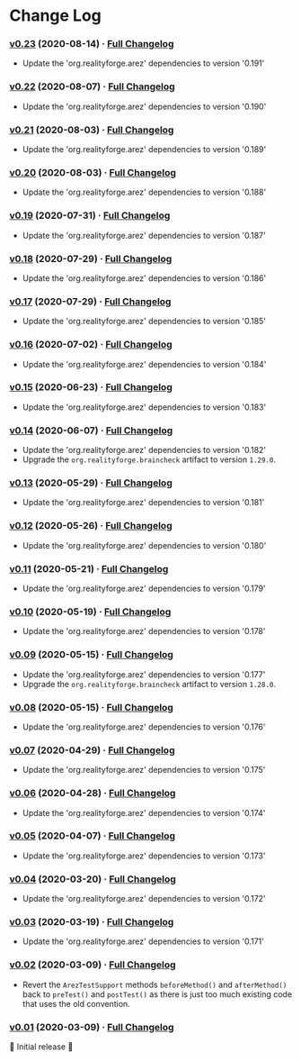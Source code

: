 # Change Log

### [v0.23](https://github.com/arez/arez-testng/tree/v0.23) (2020-08-14) · [Full Changelog](https://github.com/arez/arez-testng/compare/v0.22...v0.23)

* Update the 'org.realityforge.arez' dependencies to version '0.191'

### [v0.22](https://github.com/arez/arez-testng/tree/v0.22) (2020-08-07) · [Full Changelog](https://github.com/arez/arez-testng/compare/v0.21...v0.22)

* Update the 'org.realityforge.arez' dependencies to version '0.190'

### [v0.21](https://github.com/arez/arez-testng/tree/v0.21) (2020-08-03) · [Full Changelog](https://github.com/arez/arez-testng/compare/v0.20...v0.21)

* Update the 'org.realityforge.arez' dependencies to version '0.189'

### [v0.20](https://github.com/arez/arez-testng/tree/v0.20) (2020-08-03) · [Full Changelog](https://github.com/arez/arez-testng/compare/v0.19...v0.20)

* Update the 'org.realityforge.arez' dependencies to version '0.188'

### [v0.19](https://github.com/arez/arez-testng/tree/v0.19) (2020-07-31) · [Full Changelog](https://github.com/arez/arez-testng/compare/v0.18...v0.19)

* Update the 'org.realityforge.arez' dependencies to version '0.187'

### [v0.18](https://github.com/arez/arez-testng/tree/v0.18) (2020-07-29) · [Full Changelog](https://github.com/arez/arez-testng/compare/v0.17...v0.18)

* Update the 'org.realityforge.arez' dependencies to version '0.186'

### [v0.17](https://github.com/arez/arez-testng/tree/v0.17) (2020-07-29) · [Full Changelog](https://github.com/arez/arez-testng/compare/v0.16...v0.17)

* Update the 'org.realityforge.arez' dependencies to version '0.185'

### [v0.16](https://github.com/arez/arez-testng/tree/v0.16) (2020-07-02) · [Full Changelog](https://github.com/arez/arez-testng/compare/v0.15...v0.16)

* Update the 'org.realityforge.arez' dependencies to version '0.184'

### [v0.15](https://github.com/arez/arez-testng/tree/v0.15) (2020-06-23) · [Full Changelog](https://github.com/arez/arez-testng/compare/v0.14...v0.15)

* Update the 'org.realityforge.arez' dependencies to version '0.183'

### [v0.14](https://github.com/arez/arez-testng/tree/v0.14) (2020-06-07) · [Full Changelog](https://github.com/arez/arez-testng/compare/v0.13...v0.14)

* Update the 'org.realityforge.arez' dependencies to version '0.182'
* Upgrade the `org.realityforge.braincheck` artifact to version `1.29.0`.

### [v0.13](https://github.com/arez/arez-testng/tree/v0.13) (2020-05-29) · [Full Changelog](https://github.com/arez/arez-testng/compare/v0.12...v0.13)

* Update the 'org.realityforge.arez' dependencies to version '0.181'

### [v0.12](https://github.com/arez/arez-testng/tree/v0.12) (2020-05-26) · [Full Changelog](https://github.com/arez/arez-testng/compare/v0.11...v0.12)

* Update the 'org.realityforge.arez' dependencies to version '0.180'

### [v0.11](https://github.com/arez/arez-testng/tree/v0.11) (2020-05-21) · [Full Changelog](https://github.com/arez/arez-testng/compare/v0.10...v0.11)

* Update the 'org.realityforge.arez' dependencies to version '0.179'

### [v0.10](https://github.com/arez/arez-testng/tree/v0.10) (2020-05-19) · [Full Changelog](https://github.com/arez/arez-testng/compare/v0.09...v0.10)

* Update the 'org.realityforge.arez' dependencies to version '0.178'

### [v0.09](https://github.com/arez/arez-testng/tree/v0.09) (2020-05-15) · [Full Changelog](https://github.com/arez/arez-testng/compare/v0.08...v0.09)

* Update the 'org.realityforge.arez' dependencies to version '0.177'
* Upgrade the `org.realityforge.braincheck` artifact to version `1.28.0`.

### [v0.08](https://github.com/arez/arez-testng/tree/v0.08) (2020-05-15) · [Full Changelog](https://github.com/arez/arez-testng/compare/v0.07...v0.08)

* Update the 'org.realityforge.arez' dependencies to version '0.176'

### [v0.07](https://github.com/arez/arez-testng/tree/v0.07) (2020-04-29) · [Full Changelog](https://github.com/arez/arez-testng/compare/v0.06...v0.07)

* Update the 'org.realityforge.arez' dependencies to version '0.175'

### [v0.06](https://github.com/arez/arez-testng/tree/v0.06) (2020-04-28) · [Full Changelog](https://github.com/arez/arez-testng/compare/v0.05...v0.06)

* Update the 'org.realityforge.arez' dependencies to version '0.174'

### [v0.05](https://github.com/arez/arez-testng/tree/v0.05) (2020-04-07) · [Full Changelog](https://github.com/arez/arez-testng/compare/v0.04...v0.05)

* Update the 'org.realityforge.arez' dependencies to version '0.173'

### [v0.04](https://github.com/arez/arez-testng/tree/v0.04) (2020-03-20) · [Full Changelog](https://github.com/arez/arez-testng/compare/v0.03...v0.04)

* Update the 'org.realityforge.arez' dependencies to version '0.172'

### [v0.03](https://github.com/arez/arez-testng/tree/v0.03) (2020-03-19) · [Full Changelog](https://github.com/arez/arez-testng/compare/v0.02...v0.03)

* Update the 'org.realityforge.arez' dependencies to version '0.171'

### [v0.02](https://github.com/arez/arez-testng/tree/v0.02) (2020-03-09) · [Full Changelog](https://github.com/arez/arez-testng/compare/v0.01...v0.02)

* Revert the `ArezTestSupport` methods `beforeMethod()` and `afterMethod()` back to `preTest()` and `postTest()` as there is just too much existing code that uses the old convention.

### [v0.01](https://github.com/arez/arez-testng/tree/v0.01) (2020-03-09) · [Full Changelog](https://github.com/arez/arez-testng/compare/v0.00...v0.01)

 ‎🎉	Initial release ‎🎉
